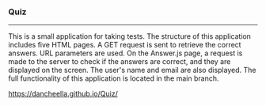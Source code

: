 ### Quiz

---
This is a small application for taking tests. The structure of this application includes five HTML pages. A GET request is sent to retrieve the correct answers. URL parameters are used. On the Answer.js page, a request is made to the server to check if the answers are correct, and they are displayed on the screen. The user's name and email are also displayed. The full functionality of this application is located in the main branch.

https://dancheella.github.io/Quiz/